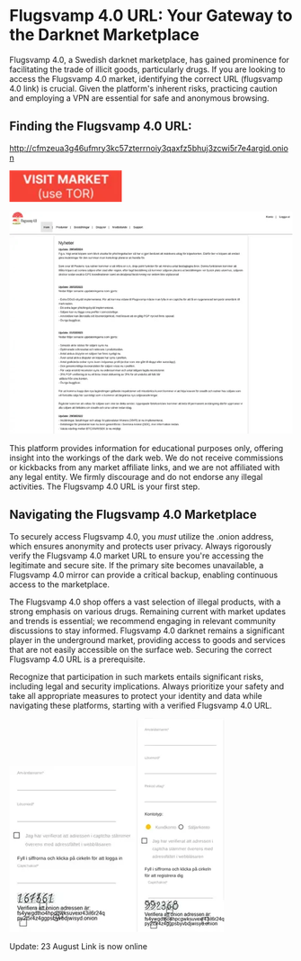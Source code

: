 # Flugsvamp 4.0 URL: Your Gateway to the Darknet Marketplace

Flugsvamp 4.0, a Swedish darknet marketplace, has gained prominence for facilitating the trade of illicit goods, particularly drugs. If you are looking to access the Flugsvamp 4.0 market, identifying the correct URL (flugsvamp 4.0 link) is crucial. Given the platform's inherent risks, practicing caution and employing a VPN are essential for safe and anonymous browsing.

## Finding the Flugsvamp 4.0 URL:

http://cfmzeua3g46ufmry3kc57zterrnoiy3qaxfz5bhuj3zcwi5r7e4argid.onion

[<img src="/static/tools.webp" width="200">](http://cfmzeua3g46ufmry3kc57zterrnoiy3qaxfz5bhuj3zcwi5r7e4argid.onion)

<a href="http://cfmzeua3g46ufmry3kc57zterrnoiy3qaxfz5bhuj3zcwi5r7e4argid.onion"><img src="/static/template.webp" alt="image" style="max-width: 100%;"></a>

This platform provides information for educational purposes only, offering insight into the workings of the dark web. We do not receive commissions or kickbacks from any market affiliate links, and we are not affiliated with any legal entity. We firmly discourage and do not endorse any illegal activities. The Flugsvamp 4.0 URL is your first step.

## Navigating the Flugsvamp 4.0 Marketplace

To securely access Flugsvamp 4.0, you *must* utilize the .onion address, which ensures anonymity and protects user privacy. Always rigorously verify the Flugsvamp 4.0 market URL to ensure you're accessing the legitimate and secure site. If the primary site becomes unavailable, a Flugsvamp 4.0 mirror can provide a critical backup, enabling continuous access to the marketplace.

The Flugsvamp 4.0 shop offers a vast selection of illegal products, with a strong emphasis on various drugs. Remaining current with market updates and trends is essential; we recommend engaging in relevant community discussions to stay informed. Flugsvamp 4.0 darknet remains a significant player in the underground market, providing access to goods and services that are not easily accessible on the surface web. Securing the correct Flugsvamp 4.0 URL is a prerequisite.

Recognize that participation in such markets entails significant risks, including legal and security implications. Always prioritize your safety and take all appropriate measures to protect your identity and data while navigating these platforms, starting with a verified Flugsvamp 4.0 URL.

<a href="http://cfmzeua3g46ufmry3kc57zterrnoiy3qaxfz5bhuj3zcwi5r7e4argid.onion"><img src="/static/bottom.webp" alt="image" style="max-width: 100%;"></a>  <a href="http://cfmzeua3g46ufmry3kc57zterrnoiy3qaxfz5bhuj3zcwi5r7e4argid.onion"><img src="/static/cache.webp" alt="image" style="max-width: 100%;"></a>













Update:  23 August Link is now online